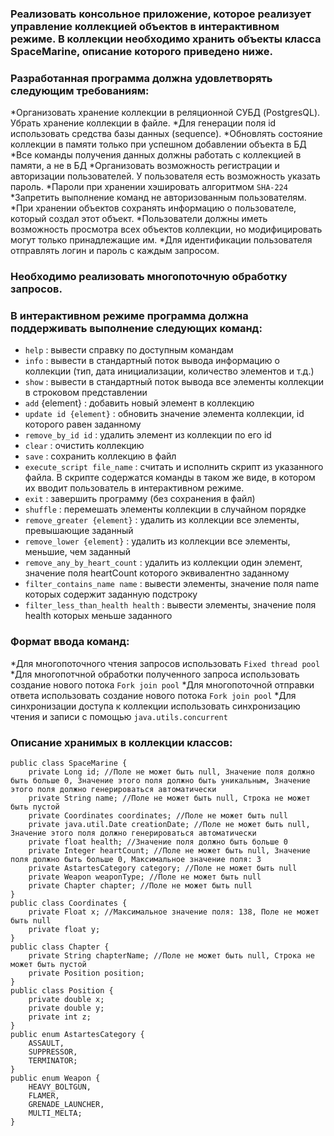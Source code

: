 ### Реализовать консольное приложение, которое реализует управление коллекцией объектов в интерактивном режиме. В коллекции необходимо хранить объекты класса SpaceMarine, описание которого приведено ниже.

### Разработанная программа должна удовлетворять следующим требованиям:

*Организовать хранение коллекции в реляционной СУБД (PostgresQL). Убрать хранение коллекции в файле.
*Для генерации поля id использовать средства базы данных (sequence).
*Обновлять состояние коллекции в памяти только при успешном добавлении объекта в БД
*Все команды получения данных должны работать с коллекцией в памяти, а не в БД
*Организовать возможность регистрации и авторизации пользователей. У пользователя есть возможность указать пароль.
*Пароли при хранении хэшировать алгоритмом `SHA-224`
*Запретить выполнение команд не авторизованным пользователям.
*При хранении объектов сохранять информацию о пользователе, который создал этот объект.
*Пользователи должны иметь возможность просмотра всех объектов коллекции, но модифицировать могут только принадлежащие им.
*Для идентификации пользователя отправлять логин и пароль с каждым запросом.

### Необходимо реализовать многопоточную обработку запросов.

### В интерактивном режиме программа должна поддерживать выполнение следующих команд:

* `help` : вывести справку по доступным командам
* `info` : вывести в стандартный поток вывода информацию о коллекции (тип, дата инициализации, количество элементов и т.д.)
* `show` : вывести в стандартный поток вывода все элементы коллекции в строковом представлении
* `add` {element} : добавить новый элемент в коллекцию
* `update id {element}` : обновить значение элемента коллекции, id которого равен заданному
* `remove_by_id id` : удалить элемент из коллекции по его id
* `clear` : очистить коллекцию
* `save` : сохранить коллекцию в файл
* `execute_script file_name` : считать и исполнить скрипт из указанного файла. В скрипте содержатся команды в таком же виде, в котором их вводит пользователь в интерактивном режиме.
* `exit` : завершить программу (без сохранения в файл)
* `shuffle`   : перемешать элементы коллекции в случайном порядке
* `remove_greater {element}` : удалить из коллекции все элементы, превышающие заданный
* `remove_lower {element}` : удалить из коллекции все элементы, меньшие, чем заданный
* `remove_any_by_heart_count` : удалить из коллекции один элемент, значение поля heartCount которого эквивалентно заданному
* `filter_contains_name name` : вывести элементы, значение поля name которых содержит заданную подстроку
* `filter_less_than_health health` : вывести элементы, значение поля health которых меньше заданного

### Формат ввода команд:

*Для многопоточного чтения запросов использовать `Fixed thread pool`
*Для многопотчной обработки полученного запроса использовать создание нового потока `Fork join pool`
*Для многопоточной отправки ответа использовать создание нового потока `Fork join pool`
*Для синхронизации доступа к коллекции использовать синхронизацию чтения и записи с помощью `java.utils.concurrent`

### Описание хранимых в коллекции классов:
```
public class SpaceMarine {
    private Long id; //Поле не может быть null, Значение поля должно быть больше 0, Значение этого поля должно быть уникальным, Значение этого поля должно генерироваться автоматически
    private String name; //Поле не может быть null, Строка не может быть пустой
    private Coordinates coordinates; //Поле не может быть null
    private java.util.Date creationDate; //Поле не может быть null, Значение этого поля должно генерироваться автоматически
    private float health; //Значение поля должно быть больше 0
    private Integer heartCount; //Поле не может быть null, Значение поля должно быть больше 0, Максимальное значение поля: 3
    private AstartesCategory category; //Поле не может быть null
    private Weapon weaponType; //Поле не может быть null
    private Chapter chapter; //Поле не может быть null
}
public class Coordinates {
    private Float x; //Максимальное значение поля: 138, Поле не может быть null
    private float y;
}
public class Chapter {
    private String chapterName; //Поле не может быть null, Строка не может быть пустой
    private Position position;
}
public class Position {
    private double x;
    private double y;
    private int z;
}
public enum AstartesCategory {
    ASSAULT,
    SUPPRESSOR,
    TERMINATOR;
}
public enum Weapon {
    HEAVY_BOLTGUN,
    FLAMER,
    GRENADE_LAUNCHER,
    MULTI_MELTA;
}
